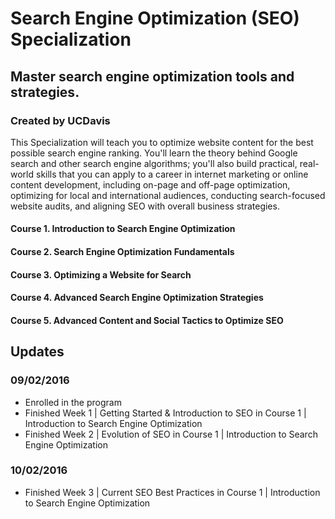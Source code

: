 # Search Engine Optimization (SEO) Specialization
## Master search engine optimization tools and strategies.
### Created by UCDavis

This Specialization will teach you to optimize website content for the best possible search engine ranking. You'll learn the theory behind Google search and other search engine algorithms; you'll also build practical, real-world skills that you can apply to a career in internet marketing or online content development, including on-page and off-page optimization, optimizing for local and international audiences, conducting search-focused website audits, and aligning SEO with overall business strategies.

#### Course 1. Introduction to Search Engine Optimization
#### Course 2. Search Engine Optimization Fundamentals
#### Course 3. Optimizing a Website for Search
#### Course 4. Advanced Search Engine Optimization Strategies
#### Course 5. Advanced Content and Social Tactics to Optimize SEO

## Updates
### 09/02/2016
- Enrolled in the program
- Finished Week 1 | Getting Started & Introduction to SEO in Course 1 | Introduction to Search Engine Optimization
- Finished Week 2 | Evolution of SEO in Course 1 | Introduction to Search Engine Optimization

### 10/02/2016
- Finished Week 3 | Current SEO Best Practices in Course 1 | Introduction to Search Engine Optimization
